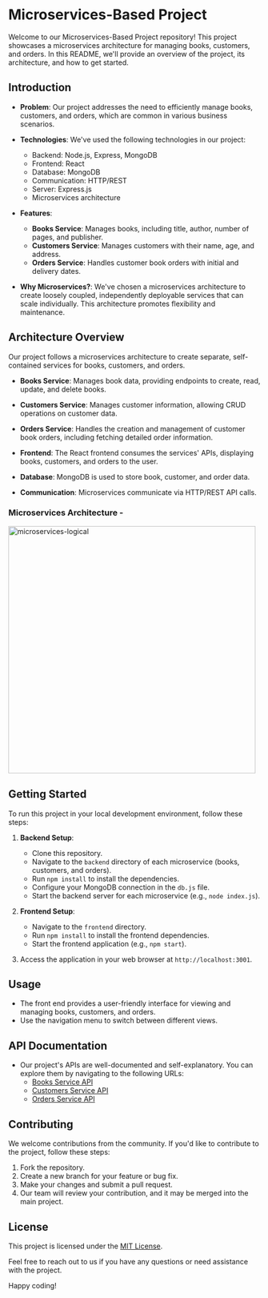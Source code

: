 # Microservices-Based Project

Welcome to our Microservices-Based Project repository! This project showcases a microservices architecture for managing books, customers, and orders. In this README, we'll provide an overview of the project, its architecture, and how to get started.

## Introduction

- **Problem**: Our project addresses the need to efficiently manage books, customers, and orders, which are common in various business scenarios.

- **Technologies**: We've used the following technologies in our project:
  - Backend: Node.js, Express, MongoDB
  - Frontend: React
  - Database: MongoDB
  - Communication: HTTP/REST
  - Server: Express.js
  - Microservices architecture

- **Features**:
  - **Books Service**: Manages books, including title, author, number of pages, and publisher.
  - **Customers Service**: Manages customers with their name, age, and address.
  - **Orders Service**: Handles customer book orders with initial and delivery dates.

- **Why Microservices?**: We've chosen a microservices architecture to create loosely coupled, independently deployable services that can scale individually. This architecture promotes flexibility and maintenance.

## Architecture Overview

Our project follows a microservices architecture to create separate, self-contained services for books, customers, and orders.

- **Books Service**: Manages book data, providing endpoints to create, read, update, and delete books.

- **Customers Service**: Manages customer information, allowing CRUD operations on customer data.

- **Orders Service**: Handles the creation and management of customer book orders, including fetching detailed order information.

- **Frontend**: The React frontend consumes the services' APIs, displaying books, customers, and orders to the user.

- **Database**: MongoDB is used to store book, customer, and order data.

- **Communication**: Microservices communicate via HTTP/REST API calls.

### Microservices Architecture - 
<img width="494" alt="microservices-logical" src="https://github.com/NikhilBabhulkar/Micro_Servises/assets/87929600/6b83d19b-78bd-4565-a3ca-44fd6e5a83f0">

## Getting Started

To run this project in your local development environment, follow these steps:

1. **Backend Setup**:
   - Clone this repository.
   - Navigate to the `backend` directory of each microservice (books, customers, and orders).
   - Run `npm install` to install the dependencies.
   - Configure your MongoDB connection in the `db.js` file.
   - Start the backend server for each microservice (e.g., `node index.js`).

2. **Frontend Setup**:
   - Navigate to the `frontend` directory.
   - Run `npm install` to install the frontend dependencies.
   - Start the frontend application (e.g., `npm start`).

3. Access the application in your web browser at `http://localhost:3001`.

## Usage

- The front end provides a user-friendly interface for viewing and managing books, customers, and orders.
- Use the navigation menu to switch between different views.

## API Documentation

- Our project's APIs are well-documented and self-explanatory. You can explore them by navigating to the following URLs:
  - [Books Service API](http://localhost:3000/docs)
  - [Customers Service API](http://localhost:5000/docs)
  - [Orders Service API](http://localhost:9000/docs)

## Contributing

We welcome contributions from the community. If you'd like to contribute to the project, follow these steps:

1. Fork the repository.
2. Create a new branch for your feature or bug fix.
3. Make your changes and submit a pull request.
4. Our team will review your contribution, and it may be merged into the main project.

## License

This project is licensed under the [MIT License](LICENSE).

Feel free to reach out to us if you have any questions or need assistance with the project.

Happy coding!
